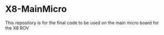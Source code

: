 # X8-MainMicro
This repository is for the final code to be used on the main micro board for the X8 ROV
